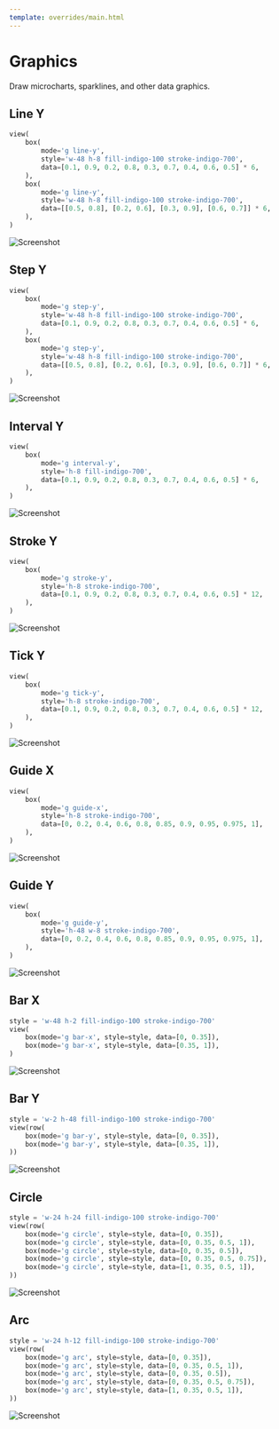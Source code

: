 ```yaml
---
template: overrides/main.html
---
```

# Graphics

Draw microcharts, sparklines, and other data graphics.

## Line Y

```py
view(
    box(
        mode='g line-y',
        style='w-48 h-8 fill-indigo-100 stroke-indigo-700',
        data=[0.1, 0.9, 0.2, 0.8, 0.3, 0.7, 0.4, 0.6, 0.5] * 6,
    ),
    box(
        mode='g line-y',
        style='w-48 h-8 fill-indigo-100 stroke-indigo-700',
        data=[[0.5, 0.8], [0.2, 0.6], [0.3, 0.9], [0.6, 0.7]] * 6,
    ),
)
```


![Screenshot](assets/screenshots/graphics_line_y.png)


## Step Y

```py
view(
    box(
        mode='g step-y',
        style='w-48 h-8 fill-indigo-100 stroke-indigo-700',
        data=[0.1, 0.9, 0.2, 0.8, 0.3, 0.7, 0.4, 0.6, 0.5] * 6,
    ),
    box(
        mode='g step-y',
        style='w-48 h-8 fill-indigo-100 stroke-indigo-700',
        data=[[0.5, 0.8], [0.2, 0.6], [0.3, 0.9], [0.6, 0.7]] * 6,
    ),
)
```


![Screenshot](assets/screenshots/graphics_step_y.png)


## Interval Y

```py
view(
    box(
        mode='g interval-y',
        style='h-8 fill-indigo-700',
        data=[0.1, 0.9, 0.2, 0.8, 0.3, 0.7, 0.4, 0.6, 0.5] * 6,
    ),
)
```


![Screenshot](assets/screenshots/graphics_interval_y.png)


## Stroke Y

```py
view(
    box(
        mode='g stroke-y',
        style='h-8 stroke-indigo-700',
        data=[0.1, 0.9, 0.2, 0.8, 0.3, 0.7, 0.4, 0.6, 0.5] * 12,
    ),
)
```


![Screenshot](assets/screenshots/graphics_stroke_y.png)


## Tick Y

```py
view(
    box(
        mode='g tick-y',
        style='h-8 stroke-indigo-700',
        data=[0.1, 0.9, 0.2, 0.8, 0.3, 0.7, 0.4, 0.6, 0.5] * 12,
    ),
)
```


![Screenshot](assets/screenshots/graphics_tick_y.png)


## Guide X

```py
view(
    box(
        mode='g guide-x',
        style='h-8 stroke-indigo-700',
        data=[0, 0.2, 0.4, 0.6, 0.8, 0.85, 0.9, 0.95, 0.975, 1],
    ),
)
```


![Screenshot](assets/screenshots/graphics_guide_x.png)


## Guide Y

```py
view(
    box(
        mode='g guide-y',
        style='h-48 w-8 stroke-indigo-700',
        data=[0, 0.2, 0.4, 0.6, 0.8, 0.85, 0.9, 0.95, 0.975, 1],
    ),
)
```


![Screenshot](assets/screenshots/graphics_guide_y.png)


## Bar X

```py
style = 'w-48 h-2 fill-indigo-100 stroke-indigo-700'
view(
    box(mode='g bar-x', style=style, data=[0, 0.35]),
    box(mode='g bar-x', style=style, data=[0.35, 1]),
)
```


![Screenshot](assets/screenshots/graphics_bar_x.png)


## Bar Y

```py
style = 'w-2 h-48 fill-indigo-100 stroke-indigo-700'
view(row(
    box(mode='g bar-y', style=style, data=[0, 0.35]),
    box(mode='g bar-y', style=style, data=[0.35, 1]),
))
```


![Screenshot](assets/screenshots/graphics_bar_y.png)


## Circle

```py
style = 'w-24 h-24 fill-indigo-100 stroke-indigo-700'
view(row(
    box(mode='g circle', style=style, data=[0, 0.35]),
    box(mode='g circle', style=style, data=[0, 0.35, 0.5, 1]),
    box(mode='g circle', style=style, data=[0, 0.35, 0.5]),
    box(mode='g circle', style=style, data=[0, 0.35, 0.5, 0.75]),
    box(mode='g circle', style=style, data=[1, 0.35, 0.5, 1]),
))
```


![Screenshot](assets/screenshots/graphics_circle.png)


## Arc

```py
style = 'w-24 h-12 fill-indigo-100 stroke-indigo-700'
view(row(
    box(mode='g arc', style=style, data=[0, 0.35]),
    box(mode='g arc', style=style, data=[0, 0.35, 0.5, 1]),
    box(mode='g arc', style=style, data=[0, 0.35, 0.5]),
    box(mode='g arc', style=style, data=[0, 0.35, 0.5, 0.75]),
    box(mode='g arc', style=style, data=[1, 0.35, 0.5, 1]),
))
```


![Screenshot](assets/screenshots/graphics_arc.png)
